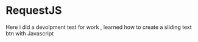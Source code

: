 # RequestJS
Here i did a devolpment test for work , learned how to create a sliding text btn with Javascript 
